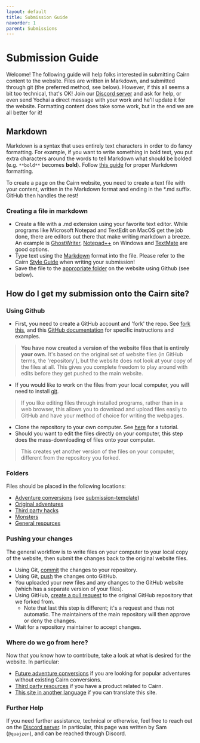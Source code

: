 ```yaml
---
layout: default
title: Submission Guide
navorder: 1
parent: Submissions
---
```


# Submission Guide

Welcome! The following guide will help folks interested in submitting Cairn content to the website. Files are written in Markdown, and submitted through git (the preferred method, see below). However, if this all seems a bit too technical, that's OK! Join our [Discord server](/discord-server) and ask for help, or even send Yochai a direct message with your work and he'll update it for the website. Formatting content does take some work, but in the end we are all better for it!

## Markdown
Markdown is a syntax that uses entirely text characters in order to do fancy formatting. For example, if you want to write something in bold text, you put extra characters around the words to tell Markdown what should be bolded (e.g. `**bold**` becomes **bold**). Follow [this guide](https://www.markdownguide.org/tools/jekyll/) for proper Markdown formatting. 

To create a page on the Cairn website, you need to create a text file with your content, written in the Markdown format and ending in the *.md suffix. GitHub then handles the rest!

### Creating a file in markdown
 - Create a file with a .md extension using your favorite text editor. While programs like Microsoft Notepad and TextEdit on MacOS get the job done, there are editors out there that make writing markdown a breeze. An example is [GhostWriter](https://ghostwriter.kde.org/), [Notepad++](https://notepad-plus-plus.org/downloads/) on Windows and [TextMate](https://macromates.com/) are good options. 
 - Type text using the [Markdown](https://www.markdownguide.org/tools/jekyll/) format into the file. Please refer to the Cairn [Style Guide](/submissions/style-guide) when writing your submission!
 - Save the file to the [appropriate folder](#folders) on the website using Github (see below).
 
## How do I get my submission onto the Cairn site?
### Using Github

 - First, you need to create a GitHub account and 'fork' the repo. See [fork this](/hacks/fork-this/), and this [GitHub documentation](https://docs.github.com/en/get-started/quickstart/fork-a-repo) for specific instructions and examples.
> **You have now created a version of the website files that is entirely your own.** It's based on the original set of website files (in GitHub terms, the 'repository'), but the website does not look at your copy of the files at all. This gives you complete freedom to play around with edits before they get pushed to the main website.
- If you would like to work on the files from your local computer, you will need to install [git](https://git-scm.com/downloads).
> If you like editing files through installed programs, rather than in a web browser, this allows you to download and upload files easily to GitHub and have your method of choice for writing the webpages.
 - Clone the repository to your own computer. See [here](https://www.atlassian.com/git/tutorials/setting-up-a-repository/git-clone) for a tutorial.
- Should you want to edit the files directly on your computer, this step does the mass-downloading of files onto your computer. 
> This creates yet another version of the files on your computer, different from the repository you forked. 

### Folders

Files should be placed in the following locations:
 - [Adventure conversions](/adventures/conversions) (see [submission-template](/submissions/adventure-conversions#submission-template))
 - [Original adventures](/adventures/originals)
 - [Third party hacks](/hacks/third-party/)
 - [Monsters](/resources/monsters/)
 - [General resources](/resources/)

### Pushing your changes
The general workflow is to write files on your computer to your local copy of the website, then submit the changes back to the original website files.

- Using Git, [commit](https://www.atlassian.com/git/tutorials/saving-changes/git-commit) the changes to your repository.
- Using Git, [push](https://www.atlassian.com/git/tutorials/syncing) the changes onto GitHub.
- You uploaded your new files and any changes to the GitHub website (which has a separate version of your files).
- Using GitHub, [create a pull request](https://docs.github.com/en/pull-requests/collaborating-with-pull-requests/proposing-changes-to-your-work-with-pull-requests/about-pull-requests) to the original GitHub repository that we forked from. 
  - Note that last this step is different; it's a request and thus not automatic. The maintainers of the main repository will then approve or deny the changes.
- Wait for a repository maintainer to accept changes.
 
### Where do we go from here?

Now that you know how to contribute, take a look at what is desired for the website. In particular:

 - [Future adventure conversions](/adventures/future-conversions/) if you are looking for popular adventures without existing Cairn conversions.
 - [Third party resources](/hacks/third-party/) if you have a product related to Cairn.
 - [This site in another language](/localizations/localization-guide) if you can translate this site.

### Further Help

If you need further assistance, technical or otherwise, feel free to reach out on the [Discord server](/discord-server). In particular, this page was written by Sam (`@quajzen`), and can be reached through Discord.
